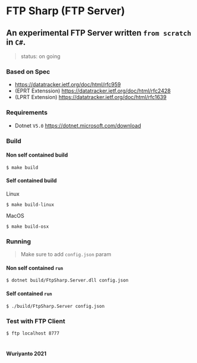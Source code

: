 # FTP Sharp (FTP Server)

## An experimental FTP Server written `from scratch` in `C#`. 


> status: on going


### Based on Spec 
- https://datatracker.ietf.org/doc/html/rfc959
- (EPRT Extenssion) https://datatracker.ietf.org/doc/html/rfc2428
- (LPRT Extension) https://datatracker.ietf.org/doc/html/rfc1639

### Requirements

- Dotnet `V5.0` https://dotnet.microsoft.com/download


### Build

#### Non self contained build
```shell
$ make build
```

#### Self contained build

Linux
```
$ make build-linux
```

MacOS
```
$ make build-osx
```

### Running

> Make sure to add `config.json` param

#### Non self contained `run`
```shell
$ dotnet build/FtpSharp.Server.dll config.json
```

#### Self contained `run`
```shell
$ ./build/FtpSharp.Server config.json
```

### Test with FTP Client

```shell
$ ftp localhost 8777
```

#

#### Wuriyanto 2021